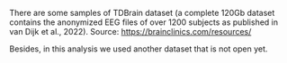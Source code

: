 There are some samples of TDBrain dataset (a complete 120Gb dataset contains the anonymized EEG files of over 1200 subjects as published in van Dijk et al., 2022). Source: https://brainclinics.com/resources/

Besides, in this analysis we used another dataset that is not open yet.
